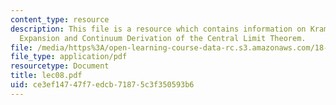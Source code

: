 ```yaml
---
content_type: resource
description: This file is a resource which contains information on Kramers? Moyall
  Expansion and Continuum Derivation of the Central Limit Theorem.
file: /media/https%3A/open-learning-course-data-rc.s3.amazonaws.com/18-366-random-walks-and-diffusion-fall-2006/ce3ef14747f7edcb71875c3f350593b6_lec08.pdf
file_type: application/pdf
resourcetype: Document
title: lec08.pdf
uid: ce3ef147-47f7-edcb-7187-5c3f350593b6
---
```


